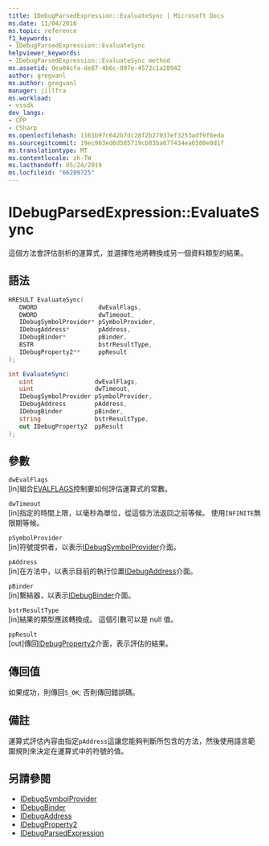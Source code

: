 ```yaml
---
title: IDebugParsedExpression::EvaluateSync | Microsoft Docs
ms.date: 11/04/2016
ms.topic: reference
f1_keywords:
- IDebugParsedExpression::EvaluateSync
helpviewer_keywords:
- IDebugParsedExpression::EvaluateSync method
ms.assetid: 0ea04cfa-de87-4b6c-897e-4572c1a28942
author: gregvanl
ms.author: gregvanl
manager: jillfra
ms.workload:
- vssdk
dev_langs:
- CPP
- CSharp
ms.openlocfilehash: 1161b97c642b7dc28f2b27037ef3253adf9f6eda
ms.sourcegitcommit: 19ec963ed6d585719cb83ba677434ea6580e0d1f
ms.translationtype: MT
ms.contentlocale: zh-TW
ms.lasthandoff: 05/24/2019
ms.locfileid: "66209725"
---
```

# <a name="idebugparsedexpressionevaluatesync"></a>IDebugParsedExpression::EvaluateSync
這個方法會評估剖析的運算式，並選擇性地將轉換成另一個資料類型的結果。

## <a name="syntax"></a>語法

```cpp
HRESULT EvaluateSync( 
   DWORD                 dwEvalFlags,
   DWORD                 dwTimeout,
   IDebugSymbolProvider* pSymbolProvider,
   IDebugAddress*        pAddress,
   IDebugBinder*         pBinder,
   BSTR                  bstrResultType,
   IDebugProperty2**     ppResult
);
```

```csharp
int EvaluateSync(
   uint                 dwEvalFlags,
   uint                 dwTimeout,
   IDebugSymbolProvider pSymbolProvider,
   IDebugAddress        pAddress,
   IDebugBinder         pBinder,
   string               bstrResultType,
   out IDebugProperty2  ppResult
);
```

## <a name="parameters"></a>參數
`dwEvalFlags`\
[in]組合[EVALFLAGS](../../../extensibility/debugger/reference/evalflags.md)控制要如何評估運算式的常數。

`dwTimeout`\
[in]指定的時間上限，以毫秒為單位，從這個方法返回之前等候。 使用`INFINITE`無限期等候。

`pSymbolProvider`\
[in]符號提供者，以表示[IDebugSymbolProvider](../../../extensibility/debugger/reference/idebugsymbolprovider.md)介面。

`pAddress`\
[in]在方法中，以表示目前的執行位置[IDebugAddress](../../../extensibility/debugger/reference/idebugaddress.md)介面。

`pBinder`\
[in]繫結器，以表示[IDebugBinder](../../../extensibility/debugger/reference/idebugbinder.md)介面。

`bstrResultType`\
[in]結果的類型應該轉換成。 這個引數可以是 null 值。

`ppResult`\
[out]傳回[IDebugProperty2](../../../extensibility/debugger/reference/idebugproperty2.md)介面，表示評估的結果。

## <a name="return-value"></a>傳回值
 如果成功，則傳回`S_OK`; 否則傳回錯誤碼。

## <a name="remarks"></a>備註
 運算式評估內容由指定`pAddress`這讓您能夠判斷所包含的方法，然後使用語言範圍規則來決定在運算式中的符號的值。

## <a name="see-also"></a>另請參閱
- [IDebugSymbolProvider](../../../extensibility/debugger/reference/idebugsymbolprovider.md)
- [IDebugBinder](../../../extensibility/debugger/reference/idebugbinder.md)
- [IDebugAddress](../../../extensibility/debugger/reference/idebugaddress.md)
- [IDebugProperty2](../../../extensibility/debugger/reference/idebugproperty2.md)
- [IDebugParsedExpression](../../../extensibility/debugger/reference/idebugparsedexpression.md)